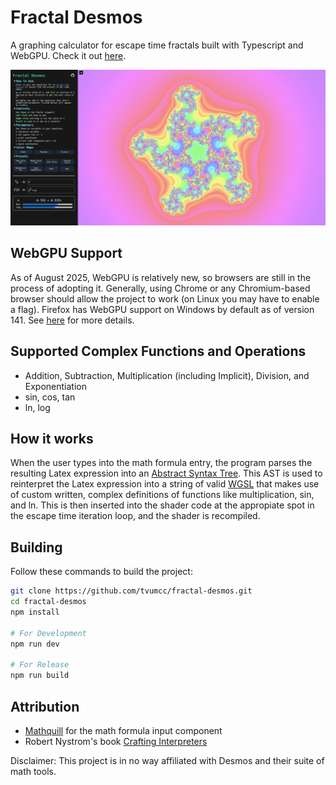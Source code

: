 # Fractal Desmos

A graphing calculator for escape time fractals built with Typescript and WebGPU. Check it out [here](https://tvumcc.github.io/fractal-desmos/).

![Order 5 Julia Set with a Rainbow Color Map](./assets/screenshot.png)

## WebGPU Support

As of August 2025, WebGPU is relatively new, so browsers are still in the process of adopting it. Generally, using Chrome or any Chromium-based browser should allow the project to work (on Linux you may have to enable a flag). Firefox has WebGPU support on Windows by default as of version 141. See [here](https://github.com/gpuweb/gpuweb/wiki/Implementation-Status) for more details.

## Supported Complex Functions and Operations

- Addition, Subtraction, Multiplication (including Implicit), Division, and Exponentiation
- sin, cos, tan
- ln, log

## How it works

When the user types into the math formula entry, the program parses the resulting Latex expression into an [Abstract Syntax Tree](https://en.wikipedia.org/wiki/Abstract_syntax_tree). This AST is used to reinterpret the Latex expression into a string of valid [WGSL](https://en.wikipedia.org/wiki/WebGPU_Shading_Language) that makes use of custom written, complex definitions of functions like multiplication, sin, and ln.  This is then inserted into the shader code at the appropiate spot in the escape time iteration loop, and the shader is recompiled.

## Building

Follow these commands to build the project:

```bash
git clone https://github.com/tvumcc/fractal-desmos.git
cd fractal-desmos
npm install

# For Development
npm run dev

# For Release
npm run build
```

## Attribution

- [Mathquill](https://github.com/mathquill/mathquill) for the math formula input component
- Robert Nystrom's book [Crafting Interpreters](https://craftinginterpreters.com/)

Disclaimer: This project is in no way affiliated with Desmos and their suite of math tools.